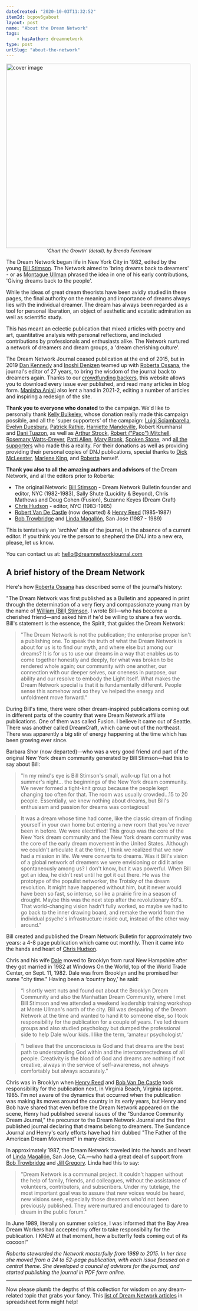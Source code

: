 ```yaml
---
dateCreated: "2020-10-03T11:32:52"
itemId: bcpov6gabout
layout: post
name: "About the Dream Network"
tags:
    - hasAuthor: dreamnetwork
type: post
urlSlug: "about-the-network"
---
```


<img src="../images/cover-tree-ferrimani.jpg" alt="cover image" width="500px" style="margin: auto;"/>
<div style="text-align:center;font-style: italic;font-size: 0.9em;"><span>'Chart the Growth' (detail), by Brenda Ferrimani</span></div>

The Dream Network began life in New York City in 1982, edited by the young [Bill Stimson](../@billstimson). The Network aimed to 'bring dreams back to dreamers' - or as [Montague Ullman](../@montagueullman) phrased the idea in one of his early contributions, 'Giving dreams back to the people'.

While the ideas of great dream theorists have been avidly studied in these pages, the final authority on the meaning and importance of dreams always lies with the individual dreamer. The dream has always been regarded as a tool for personal liberation, an object of aesthetic and ecstatic admiration as well as scientific study.

This has meant an eclectic publication that mixed articles with poetry and art, quantitative analysis with personal reflections, and included contributions by professionals and enthusiasts alike. The Network nurtured a network of dreamers and dream groups, a 'dream cherishing culture'.

The Dream Network Journal ceased publication at the end of 2015, but in 2019 [Dan Kennedy](https://twitter.com/kannydennedy) and [Inoshi Denizen](http://eastwest.works/Inoshi.html) teamed up with [Roberta Ossana](../@robertaossana), the journal's editor of 27 years, to bring the wisdom of the journal back to dreamers again. Thanks to our [crowdfunding backers](https://chuffed.org/project/dream-network-journal), this website allows you to download every issue ever published, and read many articles in blog form. <a href="https://manishaanjali.com/">Manisha Anjali</a> also lent a hand in 2021-2, editing a number of articles and inspiring a redesign of the site.

**Thank you to everyone who donated** to the campaign. We'd like to personally thank [Kelly Bulkeley](../@kellybulkeley), whose donation really made this campaign possible, and all the 'super supporters' of the campaign: [Luigi Sciambarella](https://www.monroeinstitute.org/pages/trainer-luigi-sciambarella), [Evelyn Duesbury](../@evelynduesbury), <a href="http://ener.co/team/patrick-rathje/">Patrick Rathje</a>, <a href="https://lotushawkspeaks.squarespace.com/">Harriette Mandeville</a>, Robert Krumhansl and <a href="https://www.linkedin.com/in/danituazon">Dani Tuazon</a>, as well as [Arthur Strock](../@arthurstrock), <a href="https://independent.academia.edu/PacoMitchell">Robert ("Paco") Mitchell</a>, [Rosemary Watts-Dreyer](../@rosemarywattsdreyer), [Patti Allen](https://pattiallen.com/about/patti-allen/), [Mary Bronk](https://www.linkedin.com/in/mary-beth-bronk-583298164/), [Spoken Stone](http://spokenstone.com/), and [all the supporters](https://chuffed.org/project/dream-network-journal) who made this a reality. For their donations as well as providing providing their personal copies of DNJ publications, special thanks to [Dick McLeester](../@dickmcleester), [Marlene King](../@marleneking), and [Roberta](../@robertaossana) herself.

**Thank you also to all the amazing authors and advisors** of the Dream Network, and all the editors prior to Roberta:

-   The original Network: [Bill Stimson](../@billstimson) - Dream Network Bulletin founder and editor, NYC (1982-1983), Sally Shute (Lucidity & Beyond), Chris Mathews and Doug Cohen (Fusion), Suzanne Keyes (Dream Craft)
-   [Chris Hudson](../@chrishudson) - editor, NYC (1983-1985)
-   [Robert Van De Castle](../@bobvandecastle) (now departed) & [Henry Reed](../@henryreed) (1985-1987)
-   [Bob Trowbridge](../@bobtrowbridge) and [Linda Magallón](../@caseyflyer), San Jose (1987 - 1989)

This is tentatively an 'archive' site of the journal, in the absence of a current editor. If you think you're the person to shepherd the DNJ into a new era, please, let us know.

You can contact us at: <a href="mailto:hello@dreamnetworkjournal.com">hello@dreamnetworkjournal.com</a>

## A brief history of the Dream Network

Here's how [Roberta Ossana](../@robertaossana) has described some of the journal's history:

"The Dream Network was first published as a Bulletin and appeared in print through the determination of a very fiery and compassionate young man by the name of [William (Bill) Stimson](../@billstimson). I wrote Bill—who has become a cherished friend—and asked him if he'd be willing to share a few words. Bill's statement is the essence, the Spirit, that guides the Dream Network:

> "The Dream Network is not the publication; the enterprise proper isn't a publishing one. To speak the truth of what the Dream Network is about for us is to find our myth, and where else but among our dreams? It is for us to use our dreams in a way that enables us to come together honestly and deeply, for what was broken to be rendered whole again; our community with one another, our connection with our deeper selves, our oneness in purpose, our ability and our resolve to embody the Light itself. What makes the Dream Network special is that it is fundamentally different. People sense this somehow and so they've helped the energy and unfoldment move forward."

During Bill's time, there were other dream-inspired publications coming out in different parts of the country that were Dream Network affiliate publications. One of them was called Fusion. I believe it came out of Seattle. There was another called DreamCraft, which came out of the northeast. There was apparently a big stir of energy happening at the time which has been growing ever since.

Barbara Shor (now departed)—who was a very good friend and part of the original New York dream community generated by Bill Stimson—had this to say about Bill:

> "In my mind's eye is Bill Stimson's small, walk-up flat on a hot summer's night... the beginnings of the New York dream community. We never formed a tight-knit group because the people kept changing too often for that. The room was usually crowded...15 to 20 people. Essentially, we knew nothing about dreams, but Bill's enthusiasm and passion for dreams was contagious!

> It was a dream whose time had come, like the classic dream of finding yourself in your own home but entering a new room that you've never been in before. We were electrified! This group was the core of the New York dream community and the New York dream community was the core of the early dream movement in the United States. Although we couldn't articulate it at the time, I think we realized that we now had a mission in life. We were converts to dreams. Was it Bill's vision of a global network of dreamers we were envisioning or did it arise spontaneously among us? I don't know, but it was powerful. When Bill got an idea, he didn't rest until he got it out there. He was the prototype of the populist networker, the Trotsky of the dream revolution. It might have happened without him, but it never would have been so fast, so intense, so like a prairie fire in a season of drought. Maybe this was the next step after the revolutionary 60's. That world-changing vision hadn't fully worked, so maybe we had to go back to the inner drawing board, and remake the world from the individual psyche's infrastructure inside out, instead of the other way around."

Bill created and published the Dream Network Bulletin for approximately two years: a 4-8 page publication which came out monthly. Then it came into the hands and heart of [Chris Hudson](../@chrishudson).

Chris and his wife [Dale](../@dalegottlieb) moved to Brooklyn from rural New Hampshire after they got married in 1982 at Windows On the World, top of the World Trade Center, on Sept. 11, 1982. Dale was from Brooklyn and he promised her some "city time." Having been a ‘country boy,’ he said:

> “I shortly went nuts and found out about the Brooklyn Dream Community and also the Manhattan Dream Community, where I met Bill Stimson and we attended a weekend leadership training workshop at Monte Ullman's north of the city. Bill was despairing of the Dream Network at the time and wanted to hand it to someone else, so I took responsibility for the publication for a couple of years. I've led dream groups and also studied psychology but dumped the professional side to help Dale w/our kids. I like the term, ‘amateur psychologist.’

> “I believe that the unconscious is God and that dreams are the best path to understanding God within and the interconnectedness of all people. Creativity is the blood of God and dreams are nothing if not creative, always in the service of self-awareness, not always comfortably but always accurately.”

Chris was in Brooklyn when [Henry Reed](../@henryreed) and [Bob Van De Castle](../@bobvandecastle) took responsibility for the publication next, in Virginia Beach, Virginia (approx. 1985. I'm not aware of the dynamics that occurred when the publication was making its moves around the country in its early years, but Henry and Bob have shared that even before the Dream Network appeared on the scene, Henry had published several issues of the "Sundance Community Dream Journal," the precursor to the Dream Network Journal and the first published journal declaring that dreams belong to dreamers. The Sundance Journal and Henry's early efforts have had him dubbed "The Father of the American Dream Movement" in many circles.

In approximately 1987, the Dream Network traveled into the hands and heart of [Linda Magallón](@caseyflyer), San Jose, CA.—who had a great deal of support from [Bob Trowbridge](../@bobtrowbridge) and [Jill Gregory](../@jillgregory). Linda had this to say:

> "Dream Network is a communal project. It couldn't happen without the help of family, friends, and colleagues, without the assistance of volunteers, contributors, and subscribers. Under my tutelage, the most important goal was to assure that new voices would be heard, new visions seen, especially those dreamers who'd not been previously published. They were nurtured and encouraged to dare to dream in the public forum."

In June 1989, literally on summer solstice, I was informed that the Bay Area Dream Workers had accepted my offer to take responsibility for the publication. I KNEW at that moment, how a butterfly feels coming out of its cocoon!"

_Roberta stewarded the Network masterfully from 1989 to 2015. In her time she moved from a 24 to 52-page publication, with each issue focused on a central theme. She developed a council of advisors for the journal, and started publishing the journal in PDF form online._

<hr/>

Now please plumb the depths of this collection for wisdom on any dream-related topic that grabs your fancy. This [list of Dream Network articles](https://docs.google.com/spreadsheets/d/1cfm83Fnx9m9Q_Bfu3bpDv2kQqUwDG6exOj-Zny-MnMw/edit?usp=sharing) in spreadsheet form might help!
